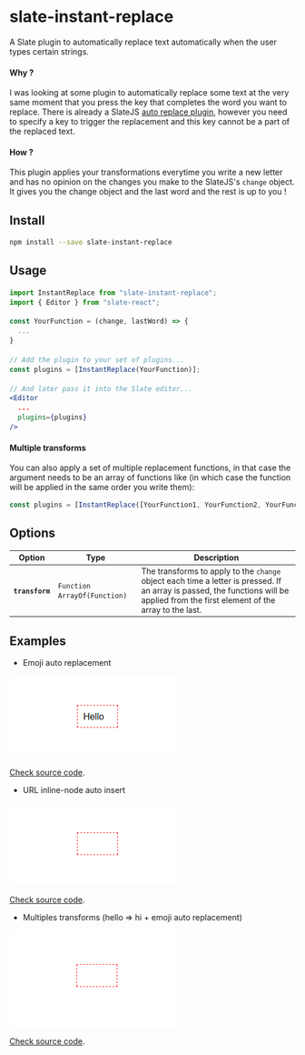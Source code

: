 # slate-instant-replace
A Slate plugin to automatically replace text automatically when the user types certain strings.

#### Why ?

I was looking at some plugin to automatically replace some text at the very same moment that you press the key that completes the word you want to replace. There is already a SlateJS [auto replace plugin](https://github.com/ianstormtaylor/slate-plugins/tree/master/packages/slate-auto-replace), however you need to specify a key to trigger the replacement and this key cannot be a part of the replaced text.

#### How ?

This plugin applies your transformations everytime you write a new letter and has no opinion on the changes you make to the SlateJS's `change` object. It gives you the change object and the last word and the rest is up to you !

## Install

```sh
npm install --save slate-instant-replace
```

## Usage

```jsx
import InstantReplace from "slate-instant-replace";
import { Editor } from "slate-react";

const YourFunction = (change, lastWord) => {
  ...
}

// Add the plugin to your set of plugins...
const plugins = [InstantReplace(YourFunction)];

// And later pass it into the Slate editor...
<Editor
  ...
  plugins={plugins}
/>
```

#### Multiple transforms

You can also apply a set of multiple replacement functions, in that case the argument needs to be an array of functions like (in which case the function will be applied in the same order you write them):

```jsx
const plugins = [InstantReplace([YourFunction1, YourFunction2, YourFunction3])];
```

## Options

Option | Type | Description
--- | --- | ---
**`transform`** | `Function` `ArrayOf(Function)` | The transforms to apply to the `change` object each time a letter is pressed. If an array is passed, the functions will be applied from the first element of the array to the last.

## Examples

- Emoji auto replacement

![Gif Emoji demo](./examples/emojis-example/demo.gif "Gif Emoji demo")

[Check source code](https://github.com/enzoferey/slate-instant-replace/blob/master/examples/emojis-example/src/Slate.js).

- URL inline-node auto insert

![Gif URL demo](./examples/urls-example/demo.gif "Gif URL demo")

[Check source code](https://github.com/enzoferey/slate-instant-replace/blob/master/examples/urls-example/src/Slate.js).

- Multiples transforms (hello => hi + emoji auto replacement)

![Gif multiple transforms demo](./examples/multiple-transforms-example/demo.gif "Gif multiple transforms demo")

[Check source code](https://github.com/enzoferey/slate-instant-replace/blob/master/examples/multiple-transforms-example/src/Slate.js).
